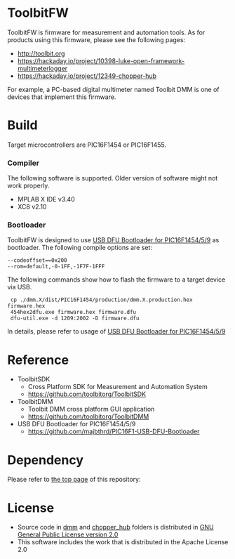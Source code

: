 # ToolbitFW

ToolbitFW is firmware for measurement and automation tools.
As for products using this firmware, please see the following pages:
- http://toolbit.org
- https://hackaday.io/project/10398-luke-open-framework-multimeterlogger
- https://hackaday.io/project/12349-chopper-hub

For example, a PC-based digital multimeter named Toolbit DMM is one of devices that implement this firmware.

# Build

Target microcontrollers are PIC16F1454 or PIC16F1455.

### Compiler
The following software is supported. Older version of software might not work properly.
- MPLAB X IDE v3.40
- XC8 v2.10

### Bootloader
ToolbitFW is designed to use [USB DFU Bootloader for PIC16F1454/5/9](https://github.com/majbthrd/PIC16F1-USB-DFU-Bootloader) as bootloader.
The following compile options are set:
```
--codeoffset==0x200
--rom=default,-0-1FF,-1F7F-1FFF
```

The following commands show how to flash the firmware to a target device via USB.

```shell
 cp ./dmm.X/dist/PIC16F1454/production/dmm.X.production.hex firmware.hex
 454hex2dfu.exe firmware.hex firmware.dfu
 dfu-util.exe -d 1209:2002 -D firmware.dfu
```

In details, please refer to usage of [USB DFU Bootloader for PIC16F1454/5/9](https://github.com/majbthrd/PIC16F1-USB-DFU-Bootloader)


# Reference
- ToolbitSDK
  - Cross Platform SDK for Measurement and Automation System
  - https://github.com/toolbitorg/ToolbitSDK
- ToolbitDMM
  - Toolbit DMM cross platform GUI application
  - https://github.com/toolbitorg/ToolbitDMM
- USB DFU Bootloader for PIC16F1454/5/9
  - https://github.com/majbthrd/PIC16F1-USB-DFU-Bootloader

# Dependency

Please refer to [the top page](https://github.com/toolbitorg/ToolbitFW) of this repository:

# License

- Source code in [dmm](dmm) and [chopper_hub](chopper_hub) folders is distributed in [GNU General Public License version 2.0](LICENSE)
- This software includes the work that is distributed in the Apache License 2.0
